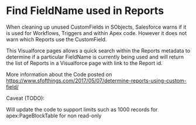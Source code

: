 # Find FieldName used in Reports

When cleaning up unused CustomFields in SObjects, Salesforce warns if it is used for Workflows, Triggers and within Apex code. However it does not warn which Reports use the CustomField.

This Visualforce pages allows a quick search within the Reports metadata to determine if a particular FieldName is currently being used and will return the list of Reports in a Visualforce page with link to the Report id.

More information about the Code posted on https://www.sfofthings.com/2017/05/07/determine-reports-using-custom-field/

Caveat (TODO):

Will update the code to support limits such as 1000 records for apex:PageBlockTable for non read-only



